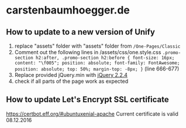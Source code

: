# carstenbaumhoegger.de

## How to update to a new version of Unify

1. replace "assets" folder with "assets" folder from `/One-Pages/Classic`
2. Comment out the following lines in /assets/css/one.style.css
  `.promo-section h2:after,
  .promo-section h2:before {
    font-size: 16px;
    content: "\f005";
    position: absolute;
    font-family: FontAwesome;
    position: absolute;
    top: 50%;
    margin-top: -8px;
  }` (line 666-677)
3. Replace provided jQuery.min with [jQuery 2.2.4](https://code.jquery.com/jquery-2.2.4.min.js)
3. check if all parts of the page work as expected

## How to update Let's Encrypt SSL certificate
https://certbot.eff.org/#ubuntuxenial-apache
Current certificate is valid 08.12.2016
